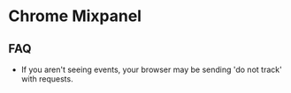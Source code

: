 # Chrome Mixpanel

## FAQ

- If you aren't seeing events, your browser may be sending 'do not track' with requests.
